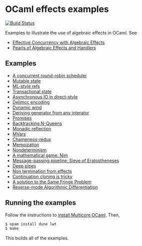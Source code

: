 # OCaml effects examples

[![Build Status](https://travis-ci.org/ocaml-multicore/effects-examples.svg?branch=master)](https://travis-ci.org/ocaml-multicore/effects-examples)    

Examples to illustrate the use of algebraic effects in OCaml. See
* [Effective Concurrency with Algebraic Effects](http://kcsrk.info/ocaml/multicore/2015/05/20/effects-multicore/)
* [Pearls of Algebraic Effects and Handlers](http://kcsrk.info/ocaml/multicore/effects/2015/05/27/more-effects/)

## Examples

* [A concurrent round-robin scheduler](https://github.com/kayceesrk/ocaml-eff-example/blob/master/sched.ml)
* [Mutable state](https://github.com/kayceesrk/ocaml-eff-example/blob/master/state.ml)
* [ML-style refs](https://github.com/kayceesrk/ocaml-eff-example/blob/master/ref.ml)
* [Transactional state](https://github.com/kayceesrk/ocaml-eff-example/blob/master/transaction.ml)
* [Asynchronous IO in direct-style](https://github.com/kayceesrk/ocaml-eff-example/blob/master/aio)
* [Delimcc encoding](https://github.com/kayceesrk/ocaml-eff-example/blob/master/delimcc.ml)
* [Dynamic wind](https://github.com/kayceesrk/ocaml-eff-example/blob/master/dyn_wind.ml)
* [Deriving generator from any interator](https://github.com/kayceesrk/ocaml-eff-example/blob/master/generator.ml)
* [Promises](https://github.com/kayceesrk/ocaml-eff-example/blob/master/promises.ml)
* [Backtracking N-Queens](https://github.com/kayceesrk/ocaml-eff-example/blob/master/queens.ml)
* [Monadic reflection](https://github.com/kayceesrk/ocaml-eff-example/blob/master/reify_reflect.ml)
* [MVars](https://github.com/kayceesrk/ocaml-eff-example/blob/master/mvar/MVar.ml)
* [Chameneos-redux](https://github.com/kayceesrk/ocaml-eff-example/blob/master/mvar/chameneos.ml)
* [Memoization](https://github.com/kayceesrk/ocaml-eff-example/blob/master/memo.ml)
* [Nondeterminism](https://github.com/kayceesrk/ocaml-eff-example/blob/master/nondeterminism.ml)
* [A mathematical game: Nim](https://github.com/kayceesrk/ocaml-eff-example/blob/master/nim.ml)
* [Message-passing pipeline: Sieve of Eratostheneses](https://github.com/kayceesrk/ocaml-eff-example/blob/master/eratosthenes.ml)
* [Deep pipes](https://github.com/kayceesrk/ocaml-eff-example/blob/master/pipes.ml)
* [Non termination from effects](https://github.com/kayceesrk/ocaml-eff-example/blob/master/loop.ml)
* [Continuation cloning is tricky](https://github.com/kayceesrk/ocaml-eff-example/blob/master/clone_is_tricky.ml)
* [A solution to the Same Fringe Problem](https://github.com/kayceesrk/ocaml-eff-example/blob/master/fringe.ml)
* [Reverse-mode Algorithmic Differentiation](https://github.com/kayceesrk/effects-examples/blob/master/algorithmic_differentiation.ml)

## Running the examples

Follow the instructions to [install Multicore OCaml](https://github.com/ocaml-multicore/multicore-opam#install-multicore-ocaml). Then,

```bash
$ opam install dune lwt
$ make
```

This builds all of the examples.
